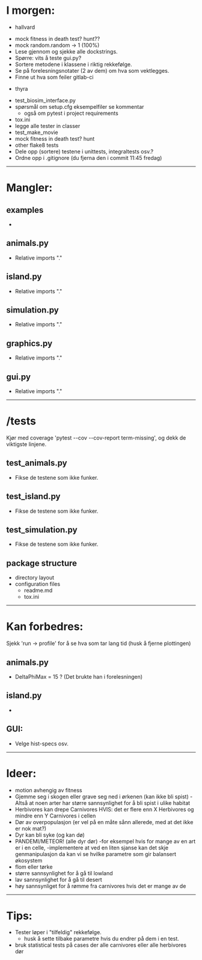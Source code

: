 I morgen:
=========
- hallvard
* mock fitness in death test? hunt??
* mock random.random -> 1 (100%)
* Lese gjennom og sjekke alle dockstrings.
* Spørre: vits å teste gui.py?
* Sortere metodene i klassene i riktig rekkefølge.
* Se på forelesningsnotater (2 av dem) om hva som vektlegges.
* Finne ut hva som feiler gitlab-ci

- thyra
* test_biosim_interface.py
* spørsmål om setup.cfg eksempelfiler se kommentar
  * også om pytest i project requirements
* tox.ini
* legge alle tester in classer
* test_make_movie
* mock fitness in death test? hunt
* other flake8 tests
* Dele opp (sortere) testene i unittests, integraltests osv.?
* Ordne opp i .gitignore (du fjerna den i commit 11:45 fredag)
---------------------------------------------------------------------------------------------------

Mangler:
========

examples
--------
* 

animals.py
----------
* Relative imports "."

island.py
---------
* Relative imports "."

simulation.py
-------------
* Relative imports "."

graphics.py
-----------
* Relative imports "."

gui.py
------
* Relative imports "."

---------------------------------------------------------------------------------------------------

/tests
======

Kjør med coverage 'pytest --cov --cov-report term-missing', og dekk de viktigste linjene.

test_animals.py
---------------
* Fikse de testene som ikke funker.

test_island.py
--------------
* Fikse de testene som ikke funker.

test_simulation.py
------------------
* Fikse de testene som ikke funker.

package structure
-----------------
* directory layout
* configuration files
  - readme.md
  - tox.ini

---------------------------------------------------------------------------------------------------

Kan forbedres:
==============

Sjekk 'run -> profile' for å se hva som tar lang tid (husk å fjerne plottingen)

animals.py
----------
* DeltaPhiMax = 15 ? (Det brukte han i forelesningen)

island.py
---------
* 

GUI:
----
* Velge hist-specs osv.

---------------------------------------------------------------------------------------------------

Ideer:
======
* motion avhengig av fitness
* Gjemme seg i skogen eller grave seg ned i ørkenen (kan ikke bli spist)
  -Altså at noen arter har større sannsynlighet for å bli spist i ulike habitat
* Herbivores kan drepe Carnivores HVIS: det er flere enn X Herbivores og mindre enn Y Carnivores
 i cellen
* Dør av overpopulasjon (er vel på en måte sånn allerede, med at det ikke er nok mat?)
* Dyr kan bli syke (og kan dø)
* PANDEMI/METEOR! (alle dyr dør)
  -for eksempel hvis for mange av en art er i en celle,
  -implementere at ved en liten sjanse kan det skje genmanipulasjon
    da kan vi se hvilke parametre som gir balansert økosystem
* flom eller tørke
* større sannsynlighet for å gå til lowland
* lav sannsynlighet for å gå til desert
* høy sannsynliget for å rømme fra carnivores hvis det er mange av de

---------------------------------------------------------------------------------------------------

Tips:
=====

* Tester løper i "tilfeldig" rekkefølge.
  - husk å sette tilbake parametre hvis du endrer på dem i en test.
* bruk statistical tests på cases der alle carnivores eller alle herbivores dør
